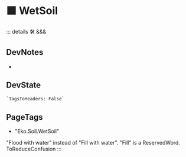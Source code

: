 
# 🟩  <eko>WetSoil</eko>



::: details 🛠 <dev>&&&</dev>

## DevNotes

-

## DevState

```py
`TagsToHeaders: False`
```

<h2>PageTags</h2>

- "Eko.Soil.WetSoil"

"Flood with water" instead of "Fill with water". "Fill" is a ReservedWord. ToReduceConfusion
:::
